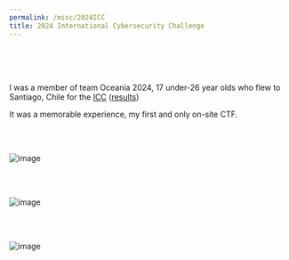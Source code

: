 ```yaml
---
permalink: /misc/2024ICC
title: 2024 International Cybersecurity Challenge
---
```




<br>

<br>

<br>

I was a member of team Oceania 2024, 17 under-26 year olds who flew to Santiago, Chile for the [ICC](https://icc.ecsc.eu/) ([results](https://en.wikipedia.org/wiki/International_Cybersecurity_Challenge))

It was a memorable experience, my first and only on-site CTF. 

<br>

<br>

![image](https://github.com/user-attachments/assets/be0a56d1-1daf-40d0-8c96-2666aadc0b90)


<br>

<br>

![image](https://github.com/user-attachments/assets/13969728-18fd-4c8a-a796-c8508de0218f)


<br>

<br>


![image](https://github.com/user-attachments/assets/1a9454d0-9b63-404b-a8b5-82304b6d3d54)

<br>

<br>
